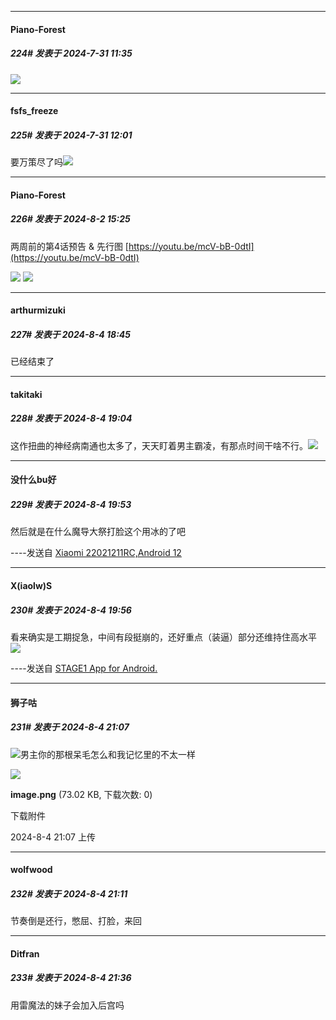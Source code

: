 ﻿
*****

####  Piano-Forest  
##### 224#       发表于 2024-7-31 11:35

<img src="https://p.sda1.dev/18/2380a3a86591b8978599b3ddbe860e51/yande.re 1185553 colette_loire tsue_to_tsurugi_no_wistoria yoneyama_kouhei.jpg" referrerpolicy="no-referrer">


*****

####  fsfs_freeze  
##### 225#       发表于 2024-7-31 12:01

要万策尽了吗<img src="https://static.saraba1st.com/image/smiley/face2017/009.gif" referrerpolicy="no-referrer">


*****

####  Piano-Forest  
##### 226#       发表于 2024-8-2 15:25

两周前的第4话预告 &amp; 先行图
[https://youtu.be/mcV-bB-0dtI](https://youtu.be/mcV-bB-0dtI)

<img src="https://p.sda1.dev/18/a455b9692770bc2d94d982cb44b01188/427917225831962.png" referrerpolicy="no-referrer">
<img src="https://p.sda1.dev/18/f8a0bd15de3fa0a479d4bdfc70f9d91c/05.jpg" referrerpolicy="no-referrer">


*****

####  arthurmizuki  
##### 227#       发表于 2024-8-4 18:45

已经结束了


*****

####  takitaki  
##### 228#       发表于 2024-8-4 19:04

这作扭曲的神经病南通也太多了，天天盯着男主霸凌，有那点时间干啥不行。<img src="https://static.saraba1st.com/image/smiley/face2017/047.png" referrerpolicy="no-referrer">


*****

####  没什么bu好  
##### 229#       发表于 2024-8-4 19:53

然后就是在什么魔导大祭打脸这个用冰的了吧

----发送自 [Xiaomi 22021211RC,Android 12](http://stage1.5j4m.com/?1.37)

*****

####  X(iaolw)S  
##### 230#       发表于 2024-8-4 19:56

看来确实是工期捉急，中间有段挺崩的，还好重点（装逼）部分还维持住高水平<img src="https://static.saraba1st.com/image/smiley/face2017/009.gif" referrerpolicy="no-referrer">

----发送自 [STAGE1 App for Android.](http://stage1.5j4m.com/?1.37)


*****

####  狮子咕  
##### 231#       发表于 2024-8-4 21:07

<img src="https://static.saraba1st.com/image/smiley/face2017/067.png" referrerpolicy="no-referrer">男主你的那根呆毛怎么和我记忆里的不太一样

<img src="https://img.saraba1st.com/forum/202408/04/210718rsssxzydz3s9mlds.png" referrerpolicy="no-referrer">

<strong>image.png</strong> (73.02 KB, 下载次数: 0)

下载附件

2024-8-4 21:07 上传

*****

####  wolfwood  
##### 232#       发表于 2024-8-4 21:11

节奏倒是还行，憋屈、打脸，来回


*****

####  Ditfran  
##### 233#       发表于 2024-8-4 21:36

用雷魔法的妹子会加入后宫吗

